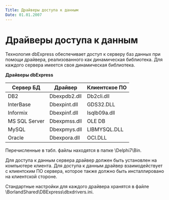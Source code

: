 ```yaml
---
Title: Драйверы доступа к данным
Date: 01.01.2007
---
```



Драйверы доступа к данным
=========================

Технология dbExpress обеспечивает доступ к серверу баз данных при помощи
драйвера, реализованного как динамическая библиотека. Для каждого
сервера имеется своя динамическая библиотека.

**Драйверы dbExpress**

| Сервер БД | Драйвер | Клиентское ПО |
| ------------ | ------------------ | ----------------- |
| DB2 | Dbexpdb2.dll | Db2cli.dll |
| InterBase | Dbexpint.dll | GDS32.DLL |
| Informix | Dbexpinf.dll | Isqlb09a.dll |
| MS SQL Server | Dbexpmss.dll | OLE DB |
| MySQL | Dbexpmys.dll | LIBMYSQL.DLL |
| Oracle | Dbexpora.dll | OCI.DLL |

Перечисленные в табл. файлы находятся в папке \\Delphi7\\Bin.

Для доступа к данным сервера драйвер должен быть установлен на
компьютере клиента. Для доступа к данным драйвер взаимодействует с
клиентским ПО сервера, которое также должно быть инсталлировано на
клиентской стороне.

Стандартные настройки для каждого драйвера хранятся в файле \\BorlandShared\\DBExpress\\dbxdrivers.ini.
